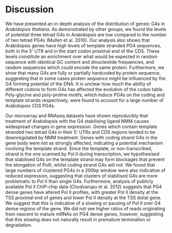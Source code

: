 # Discussion

We have presented an in-depth analysis of the distribution of geneic G4s in *Arabidopsis thaliana*. As demonstrated by other groups, we found the levels of potential three tetrad G4s in Arabidopsis are low compared to the number of two tetrad PG4s (Mullen et al. 2010). Our analysis also shows that Arabidopsis genes have high levels of template stranded PG4 sequences, both in the 5' UTR and in the start codon proximal end of the CDS. These levels constitute an enrichment over what would be expected in random sequence with identical GC content and dinucleotide frequencies, and random sequences which could encode the same protein. Furthermore, we show that many G4s are fully or partially hardcoded by protein sequence, suggesting that in some cases protein sequence might be influenced by the G4 forming potential of the DNA. It is unclear how much the ability of different codons to form G4s has affected the evolution of the codon table. Poly-glycine and poly-proline motifs, which induce PG4s on the coding and template strands respectively, were found to account for a large number of Arabidopsis CDS PG4s.

Our microarray and RNAseq datasets have shown reproducibly that treatment of Arabidopsis with the G4 stabilising ligand NMM causes widespread changes in gene expression. Genes which contain template stranded two tetrad G4s in their 5' UTRs and CDS regions tended to be downregulated by NMM treatment. Genes with coding strand G4s in the gene body were not as strongly affected, indicating a potential mechanism involving the template strand. Since the template, or non-transcribed, strand is the one scanned by Pol II during transcription, we hypothesised that stabilised G4s on the template strand may form blockages that prevent the elongation of PolII, whilst coding strand G4s will not. We found that large numbers of clustered PG4s in a 200bp window were also indicative of reduced expression, suggesting that clusters of stabilised G4s are more problematic to Pol II than single G4s. Furthermore, analysis of publicly available Pol II ChIP-chip data (Chodvarupu et al. 2012) suggests that PG4 dense genes have altered Pol II profiles, with greater Pol II density at the TSS proximal end of genes and lower Pol II density at the TSS distal gene. We suggest that this is indicative of a slowing or pausing of Pol II over G4 dense regions of the gene. We did not see higher ratios of reads originating from nascent to mature mRNAs on PG4 dense genes, however, suggesting that this slowing does not naturally result in premature termination or degradation.